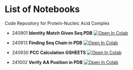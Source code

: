 # List of Notebooks
Code Repository for Protein-Nucleic Acid Complex

- 240901 **Identity Match Given Seq PDB** <a href="https://colab.research.google.com/github/paulshamrat/PNA/blob/main/240901-identity-match-given-seq-pdb.ipynb" target="_blank"><img src="https://colab.research.google.com/assets/colab-badge.svg" alt="Open In Colab"></a>

- 240913 **Finding Seq Chain in PDB** <a href="https://colab.research.google.com/github/paulshamrat/PNA/blob/main/240913-finding-seq-chain-in-pdb.ipynb" target="_blank"><img src="https://colab.research.google.com/assets/colab-badge.svg" alt="Open In Colab"></a>

- 240930 **PCC Calculation GSHEETS** <a href="https://colab.research.google.com/github/paulshamrat/PNA/blob/main/240930-PCC-CALCULATION-GSHEETS.IPYNB" target="_blank"><img src="https://colab.research.google.com/assets/colab-badge.svg" alt="Open In Colab"></a>

- 241002 **Verify AA Position in PDB** <a href="https://colab.research.google.com/github/paulshamrat/PNA/blob/main/241002-VERIFY-AA-POSITION-IN-PDB.IPYNB" target="_blank"><img src="https://colab.research.google.com/assets/colab-badge.svg" alt="Open In Colab"></a>

